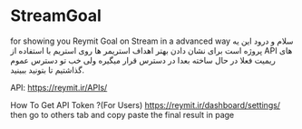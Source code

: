 # StreamGoal
for showing you Reymit Goal on Stream in a advanced way
سلام و درود این یه پروژه است برای نشان دادن بهتر اهداف استریمر ها روی استریم با استفاده از API های ریمیت فعلا در حال ساخته بعدا در دسترس قرار میگیره ولی خب تو دسترس عموم گذاشتیم تا بتونید ببینید.


API:
https://reymit.ir/APIs/

How To Get API Token ?(For Users)
https://reymit.ir/dashboard/settings/
then go to others tab and copy paste the final result in page